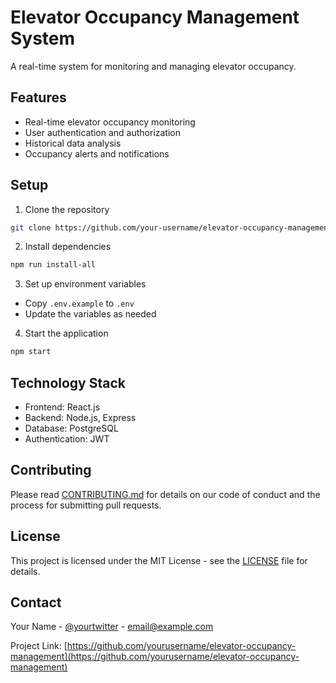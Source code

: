# Elevator Occupancy Management System

A real-time system for monitoring and managing elevator occupancy.

## Features

- Real-time elevator occupancy monitoring
- User authentication and authorization
- Historical data analysis
- Occupancy alerts and notifications

## Setup

1. Clone the repository
```bash
git clone https://github.com/your-username/elevator-occupancy-management.git
```

2. Install dependencies
```bash
npm run install-all
```

3. Set up environment variables
- Copy `.env.example` to `.env`
- Update the variables as needed

4. Start the application
```bash
npm start
```

## Technology Stack

- Frontend: React.js
- Backend: Node.js, Express
- Database: PostgreSQL
- Authentication: JWT

## Contributing

Please read [CONTRIBUTING.md](CONTRIBUTING.md) for details on our code of conduct and the process for submitting pull requests.

## License

This project is licensed under the MIT License - see the [LICENSE](LICENSE) file for details.

## Contact

Your Name - [@yourtwitter](https://twitter.com/yourtwitter) - email@example.com

Project Link: [https://github.com/yourusername/elevator-occupancy-management](https://github.com/yourusername/elevator-occupancy-management)
